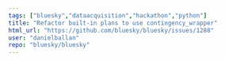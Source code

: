 ```yaml
---
tags: ["bluesky","dataacquisition","hackathon","python"]
title: "Refactor built-in plans to use contingency_wrapper"
html_url: "https://github.com/bluesky/bluesky/issues/1288"
user: "danielballan"
repo: "bluesky/bluesky"
---
```


